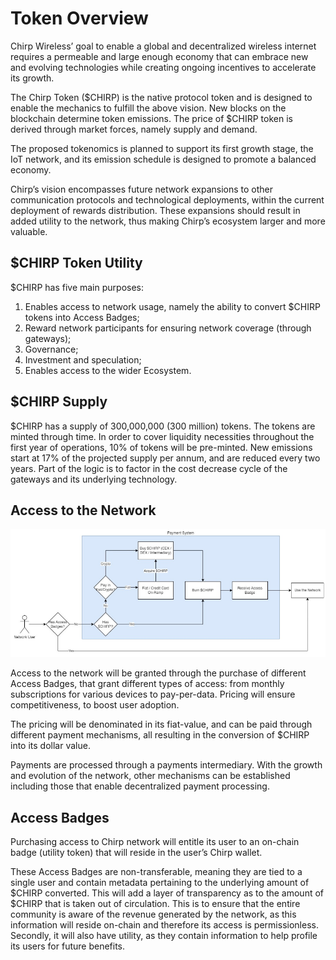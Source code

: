 # Token Overview

Chirp Wireless’ goal to enable a global and decentralized wireless internet requires a permeable and large enough economy that can embrace new and evolving technologies while creating ongoing incentives to accelerate its growth.

The Chirp Token ($CHIRP) is the native protocol token and is designed to enable the mechanics to fulfill the above vision. New blocks on the blockchain determine token emissions. The price of $CHIRP token is derived through market forces, namely supply and demand.

The proposed tokenomics is planned to support its first growth stage, the IoT network, and its emission schedule is designed to promote a balanced economy.

Chirp’s vision encompasses future network expansions to other communication protocols and technological deployments, within the current deployment of rewards distribution. These expansions should result in added utility to the network, thus making Chirp’s ecosystem larger and more valuable.

## $CHIRP Token Utility

$CHIRP has five main purposes:

1. Enables access to network usage, namely the ability to convert $CHIRP tokens into Access Badges;
2. Reward network participants for ensuring network coverage (through gateways);
3. Governance;
4. Investment and speculation;
5. Enables access to the wider Ecosystem.

## $CHIRP Supply

$CHIRP has a supply of 300,000,000 (300 million) tokens. The tokens are minted through time. In order to cover liquidity necessities throughout the first year of operations, 10% of tokens will be pre-minted. New emissions start at 17% of the projected supply per annum, and are reduced every two years. Part of the logic is to factor in the cost decrease cycle of the gateways and its underlying technology.

## Access to the Network

![](../.gitbook/assets/paymentsystem.png)

Access to the network will be granted through the purchase of different Access Badges, that grant different types of access: from monthly subscriptions for various devices to pay-per-data. Pricing will ensure competitiveness, to boost user adoption.

The pricing will be denominated in its fiat-value, and can be paid through different payment mechanisms, all resulting in the conversion of $CHIRP into its dollar value.

Payments are processed through a payments intermediary. With the growth and evolution of the network, other mechanisms can be established including those that enable decentralized payment processing.

## Access Badges

Purchasing access to Chirp network will entitle its user to an on-chain badge (utility token) that will reside in the user’s Chirp wallet.

These Access Badges are non-transferable, meaning they are tied to a single user and contain metadata pertaining to the underlying amount of $CHIRP converted. This will add a layer of transparency as to the amount of $CHIRP that is taken out of circulation. This is to ensure that the entire community is aware of the revenue generated by the network, as this information will reside on-chain and therefore its access is permissionless. Secondly, it will also have utility, as they contain information to help profile its users for future benefits.
